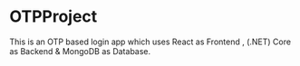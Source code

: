 # OTPProject
This is an OTP based login app which uses React as Frontend , (.NET) Core as Backend & MongoDB as Database.
